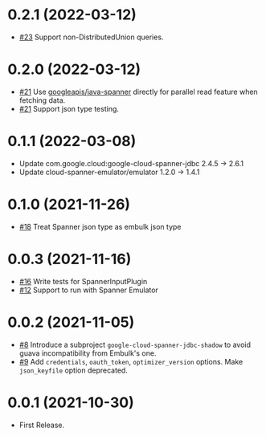 0.2.1 (2022-03-12)
==================

* [#23](https://github.com/trocco-io/embulk-input-spanner/pull/23) Support non-DistributedUnion queries.

0.2.0 (2022-03-12)
==================

* [#21](https://github.com/trocco-io/embulk-input-spanner/pull/21) Use [googleapis/java-spanner](https://github.com/googleapis/java-spanner) directly for parallel read feature when fetching data.
* [#21](https://github.com/trocco-io/embulk-input-spanner/pull/21) Support json type testing.

0.1.1 (2022-03-08)
==================

* Update com.google.cloud:google-cloud-spanner-jdbc 2.4.5 -> 2.6.1
* Update cloud-spanner-emulator/emulator 1.2.0 -> 1.4.1

0.1.0 (2021-11-26)
==================

* [#18](https://github.com/trocco-io/embulk-input-spanner/pull/18) Treat Spanner json type as embulk json type

0.0.3 (2021-11-16)
==================

* [#16](https://github.com/trocco-io/embulk-input-spanner/pull/16) Write tests for SpannerInputPlugin
* [#12](https://github.com/trocco-io/embulk-input-spanner/pull/12) Support to run with Spanner Emulator

0.0.2 (2021-11-05)
==================

* [#8](https://github.com/trocco-io/embulk-input-spanner/pull/8) Introduce a subproject `google-cloud-spanner-jdbc-shadow` to avoid guava incompatibility from Embulk's one.
* [#9](https://github.com/trocco-io/embulk-input-spanner/pull/9) Add `credentials`, `oauth_token`, `optimizer_version` options. Make `json_keyfile` option deprecated.

0.0.1 (2021-10-30)
==================

* First Release.
